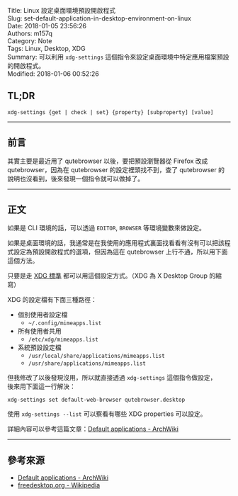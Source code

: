 Title: Linux 設定桌面環境預設開啟程式  
Slug: set-default-application-in-desktop-environment-on-linux  
Date: 2018-01-05 23:56:26  
Authors: m157q  
Category: Note  
Tags: Linux, Desktop, XDG  
Summary: 可以利用 `xdg-settings` 這個指令來設定桌面環境中特定應用檔案預設的開啟程式。  
Modified: 2018-01-06 00:52:26  
  
  
## TL;DR  
  
`xdg-settings {get | check | set} {property} [subproperty] [value]`  
  
---  
  
## 前言  
  
其實主要是最近用了 qutebrowser 以後，要把預設瀏覽器從 Firefox 改成 qutebrowser，因為在 qutebrowser 的設定裡頭找不到，查了 qutebrowser 的說明也沒看到，後來發現一個指令就可以做掉了。  
  
---  
  
## 正文  
  
如果是 CLI 環境的話，可以透過 `EDITOR`, `BROWSER` 等環境變數來做設定。  
  
如果是桌面環境的話，我通常是在我使用的應用程式裏面找看看有沒有可以把該程式設定為預設開啟程式的選項，但因為這在 qutebrowser 上行不通，所以用下面這個方法。  
  
只要是走 [XDG 標準](https://specifications.freedesktop.org/mime-apps-spec/mime-apps-spec-1.0.html) 都可以用這個設定方式。（XDG 為 X Desktop Group 的縮寫）  
  
XDG 的設定檔有下面三種路徑：  
  
+ 個別使用者設定檔  
    + `~/.config/mimeapps.list`  
+ 所有使用者共用  
    + `/etc/xdg/mimeapps.list`  
+ 系統預設設定檔  
    + `/usr/local/share/applications/mimeapps.list`  
    + `/usr/share/applications/mimeapps.list`  
  
但我修改了以後發現沒用，所以就直接透過 `xdg-settings` 這個指令做設定，  
後來用下面這一行解決：  
  
`xdg-settings set default-web-browser qutebrowser.desktop`  
  
使用 `xdg-settings --list` 可以察看有哪些 XDG properties 可以設定。  
  
詳細內容可以參考這篇文章：[Default applications - ArchWiki](https://wiki.archlinux.org/index.php/Default_applications#xdg-utils)  
  
---  
  
## 參考來源  
  
+ [Default applications - ArchWiki](https://wiki.archlinux.org/index.php/Default_applications#xdg-utils)  
+ [freedesktop.org - Wikipedia](https://en.wikipedia.org/wiki/Freedesktop.org)  
